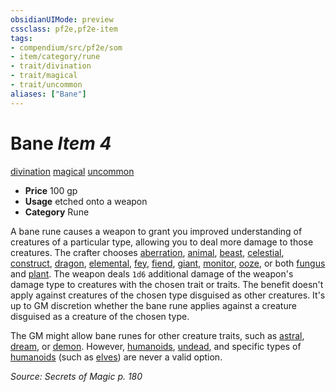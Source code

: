 ```yaml
---
obsidianUIMode: preview
cssclass: pf2e,pf2e-item
tags:
- compendium/src/pf2e/som
- item/category/rune
- trait/divination
- trait/magical
- trait/uncommon
aliases: ["Bane"]
---
```

# Bane *Item 4*  
[divination](../../../Rules/traits/divination.md)  [magical](../../../Rules/traits/magical.md)  [uncommon](../../../Rules/traits/uncommon.md)  

- **Price** 100 gp
- **Usage** etched onto a weapon
- **Category** Rune

A bane rune causes a weapon to grant you improved understanding of creatures of a particular type, allowing you to deal more damage to those creatures. The crafter chooses [aberration](../../../Rules/traits/aberration.md), [animal](../../../Rules/traits/animal.md), [beast](../../../Rules/traits/beast.md), [celestial](../../../Rules/traits/celestial.md), [construct](../../../Rules/traits/construct.md), [dragon](../../../Rules/traits/dragon.md), [elemental](../../../Rules/traits/elemental.md), [fey](../../../Rules/traits/fey.md), [fiend](../../../Rules/traits/fiend.md), [giant](../../../Rules/traits/giant.md), [monitor](../../../Rules/traits/monitor.md), [ooze](../../../Rules/traits/ooze.md), or both [fungus](../../../Rules/traits/fungus-b1.md) and [plant](../../../Rules/traits/plant.md). The weapon deals `1d6` additional damage of the weapon's damage type to creatures with the chosen trait or traits. The benefit doesn't apply against creatures of the chosen type disguised as other creatures. It's up to GM discretion whether the bane rune applies against a creature disguised as a creature of the chosen type.

The GM might allow bane runes for other creature traits, such as [astral](../../../Rules/traits/astral-b1.md), [dream](../../../Rules/traits/dream-b2.md), or [demon](../../../Rules/traits/demon.md). However, [humanoids](../../../Rules/traits/humanoid.md), [undead](../../../Rules/traits/undead.md), and specific types of [humanoids](../../../Rules/traits/humanoid.md) (such as [elves](../../../Rules/traits/elf.md)) are never a valid option.

*Source: Secrets of Magic p. 180*